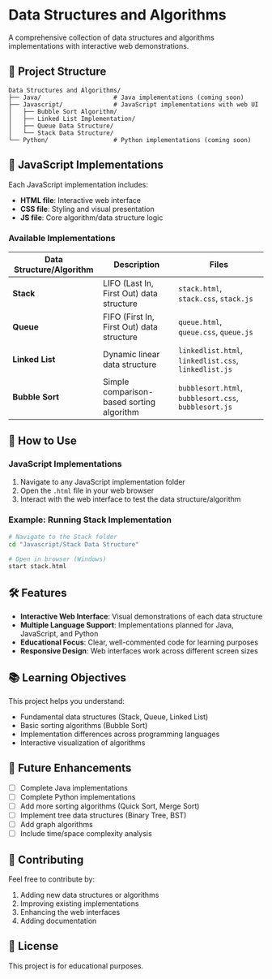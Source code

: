 # Data Structures and Algorithms

A comprehensive collection of data structures and algorithms implementations with interactive web demonstrations.

## 📁 Project Structure

```
Data Structures and Algorithms/
├── Java/                    # Java implementations (coming soon)
├── Javascript/              # JavaScript implementations with web UI
│   ├── Bubble Sort Algorithm/
│   ├── Linked List Implementation/
│   ├── Queue Data Structure/
│   └── Stack Data Structure/
└── Python/                  # Python implementations (coming soon)
```

## 🚀 JavaScript Implementations

Each JavaScript implementation includes:
- **HTML file**: Interactive web interface
- **CSS file**: Styling and visual presentation
- **JS file**: Core algorithm/data structure logic

### Available Implementations

| Data Structure/Algorithm | Description | Files |
|-------------------------|-------------|-------|
| **Stack** | LIFO (Last In, First Out) data structure | `stack.html`, `stack.css`, `stack.js` |
| **Queue** | FIFO (First In, First Out) data structure | `queue.html`, `queue.css`, `queue.js` |
| **Linked List** | Dynamic linear data structure | `linkedlist.html`, `linkedlist.css`, `linkedlist.js` |
| **Bubble Sort** | Simple comparison-based sorting algorithm | `bubblesort.html`, `bubblesort.css`, `bubblesort.js` |

## 🎯 How to Use

### JavaScript Implementations
1. Navigate to any JavaScript implementation folder
2. Open the `.html` file in your web browser
3. Interact with the web interface to test the data structure/algorithm

### Example: Running Stack Implementation
```bash
# Navigate to the Stack folder
cd "Javascript/Stack Data Structure"

# Open in browser (Windows)
start stack.html
```

## 🛠️ Features

- **Interactive Web Interface**: Visual demonstrations of each data structure
- **Multiple Language Support**: Implementations planned for Java, JavaScript, and Python
- **Educational Focus**: Clear, well-commented code for learning purposes
- **Responsive Design**: Web interfaces work across different screen sizes

## 📚 Learning Objectives

This project helps you understand:
- Fundamental data structures (Stack, Queue, Linked List)
- Basic sorting algorithms (Bubble Sort)
- Implementation differences across programming languages
- Interactive visualization of algorithms

## 🔮 Future Enhancements

- [ ] Complete Java implementations
- [ ] Complete Python implementations
- [ ] Add more sorting algorithms (Quick Sort, Merge Sort)
- [ ] Implement tree data structures (Binary Tree, BST)
- [ ] Add graph algorithms
- [ ] Include time/space complexity analysis

## 🤝 Contributing

Feel free to contribute by:
1. Adding new data structures or algorithms
2. Improving existing implementations
3. Enhancing the web interfaces
4. Adding documentation

## 📄 License

This project is for educational purposes.